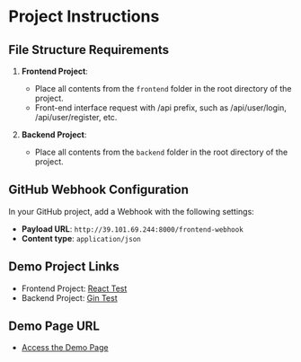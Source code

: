 
# Project Instructions

## File Structure Requirements

1. **Frontend Project**:
   - Place all contents from the `frontend` folder in the root directory of the project.
   - Front-end interface request with /api prefix, such as /api/user/login, /api/user/register, etc.
   
2. **Backend Project**:
   - Place all contents from the `backend` folder in the root directory of the project.

## GitHub Webhook Configuration

In your GitHub project, add a Webhook with the following settings:
- **Payload URL**: `http://39.101.69.244:8000/frontend-webhook`
- **Content type**: `application/json`

## Demo Project Links

- Frontend Project: [React Test](https://github.com/tomspter/react-test)
- Backend Project: [Gin Test](https://github.com/tomspter/gin-learn)

## Demo Page URL

- [Access the Demo Page](http://39.101.69.244)
